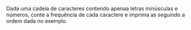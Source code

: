 Dada uma cadeia de caracteres contendo apenaa letras minúsculas e números, conte a frequência de cada caractere e imprima as seguindo a ordem dada no exemplo.
